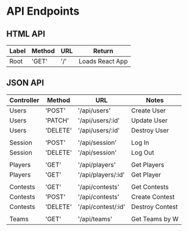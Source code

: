 # API Endpoints

## HTML API

| Label | Method | URL | Return |
|-------|--------|-----|--------|
|Root   | 'GET'  |'/'  | Loads React App|

## JSON API

|Controller|Method|URL|Notes|
|-|-|-|-|
|Users|'POST'|'/api/users'|Create User|
|Users|'PATCH'|'/api/users/:id'|Update User|
|Users|'DELETE'|'/api/users/:id'|Destroy User|
| | | | |
|Session|'POST'|'/api/session'|Log In|
|Session|'DELETE'|'/api/session'|Log Out|
| | | | |
|Players|'GET'|'/api/players'|Get Players|
|Players|'GET'|'/api/players/:id'|Get Player|
| | | | |
|Contests|'GET'|'/api/contests'|Get Contests|
|Contests|'POST'|'/api/contests'|Create Contest|
|Contests|'DELETE'|'/api/contest/:id'|Destroy Contest|
| | | | |
|Teams|'GET'|'/api/teams'|Get Teams by W
